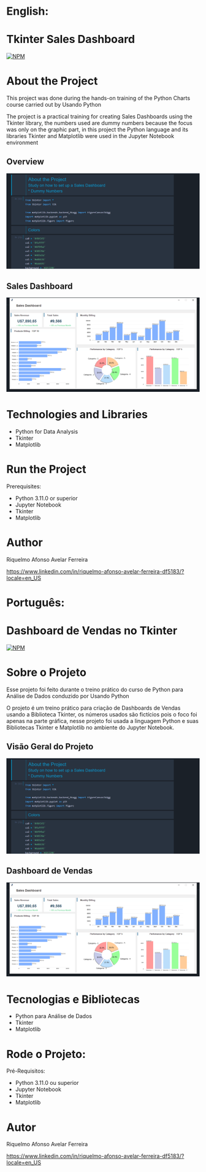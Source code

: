 # English: 
# Tkinter Sales Dashboard
[![NPM](https://img.shields.io/npm/l/react)](https://github.com/RiquelmoFerreira/Tkinter_Dashboard/blob/main/LICENSE)

# About the Project

This project was done during the hands-on training of the Python Charts course carried out by Usando Python

The project is a practical training for creating Sales Dashboards using the Tkinter library, the numbers used are dummy numbers because the focus was only on the graphic part, in this project the Python language and its libraries Tkinter and Matplotlib were used in the Jupyter Notebook environment

## Overview
![InitialVision](https://github.com/RiquelmoFerreira/Tkinter_Dashboard/blob/main/Overview.png)

## Sales Dashboard
![Dashboard](https://github.com/RiquelmoFerreira/Tkinter_Dashboard/blob/main/Dashboard.png)

# Technologies and Libraries

- Python for Data Analysis
- Tkinter
- Matplotlib

# Run the Project
Prerequisites:
- Python 3.11.0 or superior
- Jupyter Notebook
- Tkinter
- Matplotlib

# Author
Riquelmo Afonso Avelar Ferreira

https://www.linkedin.com/in/riquelmo-afonso-avelar-ferreira-df5183/?locale=en_US
#

# Português:
# Dashboard de Vendas no Tkinter
[![NPM](https://img.shields.io/npm/l/react)](https://github.com/RiquelmoFerreira/Tkinter_Dashboard/blob/main/LICENSE)

# Sobre o Projeto

Esse projeto foi feito durante o treino prático do curso de Python para Análise de Dados conduzido por Usando Python

O projeto é um treino prático para criação de Dashboards de Vendas usando a Biblioteca Tkinter, os números usados são fictícios pois o foco foi apenas na parte gráfica, nesse projeto foi usada a linguagem Python e suas Bibliotecas Tkinter e Matplotlib no ambiente do Jupyter Notebook.

## Visão Geral do Projeto
![VisaoGeral](https://github.com/RiquelmoFerreira/Tkinter_Dashboard/blob/main/Overview.png)

## Dashboard de Vendas
![Dashboard](https://github.com/RiquelmoFerreira/Tkinter_Dashboard/blob/main/Dashboard.png)

# Tecnologias e Bibliotecas
- Python para Análise de Dados
- Tkinter
- Matplotlib

# Rode o Projeto:
Pré-Requisitos:
- Python 3.11.0 ou superior
- Jupyter Notebook
- Tkinter
- Matplotlib

# Autor
Riquelmo Afonso Avelar Ferreira

https://www.linkedin.com/in/riquelmo-afonso-avelar-ferreira-df5183/?locale=en_US


 



 
